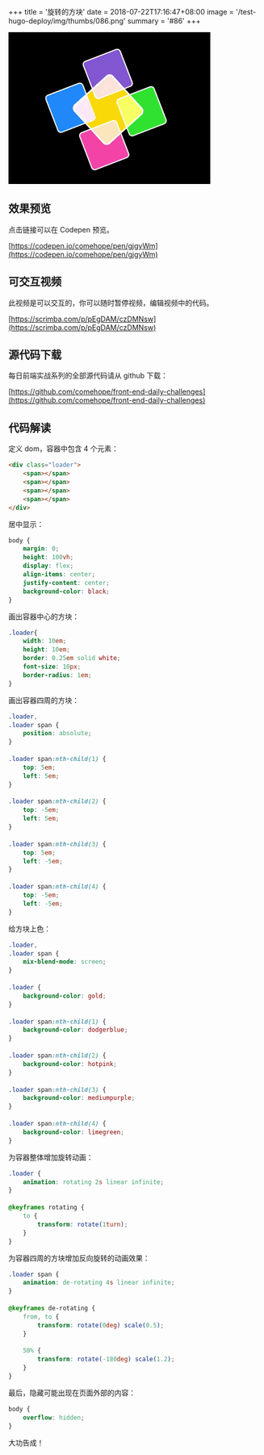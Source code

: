 +++
title = '旋转的方块'
date = 2018-07-22T17:16:47+08:00
image = '/test-hugo-deploy/img/thumbs/086.png'
summary = '#86'
+++

![](./work.gif)

## 效果预览

点击链接可以在 Codepen 预览。

[https://codepen.io/comehope/pen/gjgyWm](https://codepen.io/comehope/pen/gjgyWm)

## 可交互视频

此视频是可以交互的，你可以随时暂停视频，编辑视频中的代码。

[https://scrimba.com/p/pEgDAM/czDMNsw](https://scrimba.com/p/pEgDAM/czDMNsw)

## 源代码下载

每日前端实战系列的全部源代码请从 github 下载：

[https://github.com/comehope/front-end-daily-challenges](https://github.com/comehope/front-end-daily-challenges)

## 代码解读

定义 dom，容器中包含 4 个元素：
```html
<div class="loader">
    <span></span>
    <span></span>
    <span></span>
    <span></span>
</div>
```

居中显示：
```css
body {
    margin: 0;
    height: 100vh;
    display: flex;
    align-items: center;
    justify-content: center;
    background-color: black;
}
```

画出容器中心的方块：
```css
.loader{
    width: 10em;
    height: 10em;
    border: 0.25em solid white;
    font-size: 10px;
    border-radius: 1em;
}
```

画出容器四周的方块：
```css
.loader,
.loader span {
    position: absolute;
}

.loader span:nth-child(1) {
    top: 5em;
    left: 5em;
}

.loader span:nth-child(2) {
    top: -5em;
    left: 5em;
}

.loader span:nth-child(3) {
    top: 5em;
    left: -5em;
}

.loader span:nth-child(4) {
    top: -5em;
    left: -5em;
}
```

给方块上色：
```css
.loader,
.loader span {
    mix-blend-mode: screen;
}

.loader {
    background-color: gold;
}

.loader span:nth-child(1) {
    background-color: dodgerblue;
}

.loader span:nth-child(2) {
    background-color: hotpink;  
}

.loader span:nth-child(3) {
    background-color: mediumpurple;
}

.loader span:nth-child(4) {
    background-color: limegreen;
}
```

为容器整体增加旋转动画：
```css
.loader {
    animation: rotating 2s linear infinite;
}

@keyframes rotating {
    to {
        transform: rotate(1turn);
    }
}
```

为容器四周的方块增加反向旋转的动画效果：
```css
.loader span {
    animation: de-rotating 4s linear infinite;
}

@keyframes de-rotating {
    from, to {
        transform: rotate(0deg) scale(0.5);
    }

    50% {
        transform: rotate(-180deg) scale(1.2);
    }
}
```

最后，隐藏可能出现在页面外部的内容：
```css
body {
    overflow: hidden;
}
```

大功告成！
